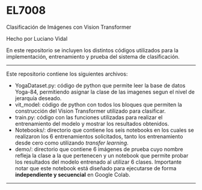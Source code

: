 # EL7008
Clasificación de Imágenes con Vision Transformer

Hecho por Luciano Vidal

En este repositorio se incluyen los distintos códigos utilizados para la implementación, entrenamiento y prueba del sistema de clasificación.

***
Este repositorio contiene los siguientes archivos:

* YogaDataset.py: código de python que permite leer la base de datos Yoga-84, permitiendo asignar la clase de las imagenes segun el nivel de jerarquía deseado.
* vit_model: código de python con todos los bloques que permiten la construcción del Vision Transformer utilizado para clasificar.
* train.py: código con las funciones utilizadas para realizar el entrenamiento del modelo y mostrar los resultados obtenidos.
* Notebooks/: directorio que contiene los seis notebooks en los cuales se realizaron los 6 entrenamientos solicitados, tanto los entrenamiento desde cero como utilizando *transfer learning*.
* demo/: directorio que contiene 6 imágenes de prueba cuyo nombre refleja la clase a la que pertenecen y un notebook que permite probar los resultados del modelo entrenado al utilizar 6 clases. Importante notar que este notebook está diseñado para ejecutarse de forma **independiente y secuencial** en Google Colab.

***
